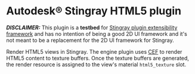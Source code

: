 # Autodesk® Stingray HTML5 plugin

***DISCLAIMER:*** This plugin is a **testbed** for [Stingray plugin extensibility framework](http://help.autodesk.com/view/Stingray/ENU/?guid=__sdk_help_introduction_html) and has no intention of being a good 2D UI framework and it's not meant to be a replacement for the 2D UI framework for Stingray.

Render HTML5 views in Stingray. The engine plugin uses [CEF](https://bitbucket.org/chromiumembedded/cef) to render HTML5 content to texture buffers. Once the texture buffers are generated, the render resource is assigned to the view's material `html5_texture` slot.
